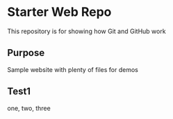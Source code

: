 # Starter Web Repo

This repository is for showing how Git and GitHub work

## Purpose

Sample website with plenty of files for demos

## Test1
one, two, three
